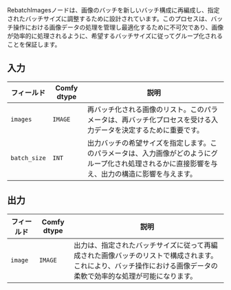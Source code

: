 
RebatchImagesノードは、画像のバッチを新しいバッチ構成に再編成し、指定されたバッチサイズに調整するために設計されています。このプロセスは、バッチ操作における画像データの処理を管理し最適化するために不可欠であり、画像が効率的に処理されるように、希望するバッチサイズに従ってグループ化されることを保証します。

## 入力

| フィールド       | Comfy dtype | 説明                                                                         |
|----------------|-------------|-------------------------------------------------------------------------------------|
| `images`       | `IMAGE`     | 再バッチ化される画像のリスト。このパラメータは、再バッチ化プロセスを受ける入力データを決定するために重要です。 |
| `batch_size`   | `INT`       | 出力バッチの希望サイズを指定します。このパラメータは、入力画像がどのようにグループ化され処理されるかに直接影響を与え、出力の構造に影響を与えます。 |

## 出力

| フィールド | Comfy dtype | 説明                                                                   |
|-------|-------------|-------------------------------------------------------------------------------|
| `image` | `IMAGE`    | 出力は、指定されたバッチサイズに従って再編成された画像バッチのリストで構成されます。これにより、バッチ操作における画像データの柔軟で効率的な処理が可能になります。 |
